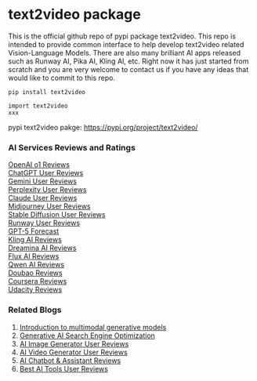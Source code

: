 # text2video package

This is the official github repo of pypi package text2video. This repo is intended to provide common interface
to help develop text2video related Vision-Language Models. There are also many brilliant AI apps released such as Runway AI, Pika AI, Kling AI, etc.
Right now it has just started from scratch and you are very welcome to contact us if you have any ideas that would like to commit to this repo. 


```
pip install text2video
```



```
import text2video
xxx
```



pypi text2video pakge:
https://pypi.org/project/text2video/


### AI Services Reviews and Ratings <br>
[OpenAI o1 Reviews](http://www.deepnlp.org/store/pub/pub-openai-o1) <br>
[ChatGPT User Reviews](http://www.deepnlp.org/store/pub/pub-chatgpt-openai) <br>
[Gemini User Reviews](http://www.deepnlp.org/store/pub/pub-gemini-google) <br>
[Perplexity User Reviews](http://www.deepnlp.org/store/pub/pub-perplexity) <br>
[Claude User Reviews](http://www.deepnlp.org/store/pub/pub-claude-anthropic) <br>
[Midjourney User Reviews](http://www.deepnlp.org/store/pub/pub-midjourney) <br>
[Stable Diffusion User Reviews](http://www.deepnlp.org/store/pub/pub-stable-diffusion) <br>
[Runway User Reviews](http://www.deepnlp.org/store/pub/pub-runway) <br>
[GPT-5 Forecast](http://www.deepnlp.org/store/pub/pub-gpt-5) <br>
[Kling AI Reviews](http://www.deepnlp.org/store/pub/pub-kling-kwai) <br>
[Dreamina AI Reviews](http://www.deepnlp.org/store/pub/pub-dreamina-douyin) <br>
[Flux AI Reviews](http://www.deepnlp.org/store/pub/pub-flux-1-black-forest-lab) <br>
[Qwen AI Reviews](http://www.deepnlp.org/store/pub/pub-qwen-alibaba) <br>
[Doubao Reviews](http://www.deepnlp.org/store/pub/pub-doubao-douyin) <br>
[Coursera Reviews](http://www.deepnlp.org/store/pub/pub-coursera) <br>
[Udacity Reviews](http://www.deepnlp.org/store/pub/pub-udacity) <br>


### Related Blogs <br>
1. [Introduction to multimodal generative models](http://www.deepnlp.org/blog/introduction-to-multimodal-generative-models) <br>
2. [Generative AI Search Engine Optimization](http://www.deepnlp.org/blog/generative-ai-search-engine-optimization-how-to-improve-your-content) <br>
3. [AI Image Generator User Reviews](http://www.deepnlp.org/store/image-generator) <br>
4. [AI Video Generator User Reviews](http://www.deepnlp.org/store/video-generator) <br>
5. [AI Chatbot & Assistant Reviews](http://www.deepnlp.org/store/chatbot-assistant) <br>
6. [Best AI Tools User Reviews](http://www.deepnlp.org/store/pub/) <br>
